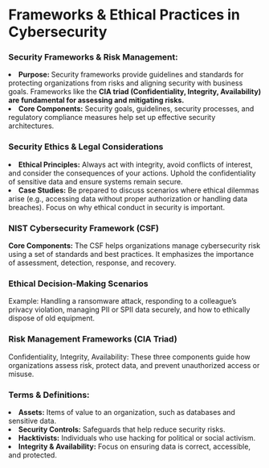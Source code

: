 

<h1>Frameworks & Ethical Practices in Cybersecurity</h1>

<h3>Security Frameworks & Risk Management:</h3>
<li><strong>Purpose: </strong>Security frameworks provide guidelines and standards for protecting organizations from risks and aligning security with business goals. Frameworks like the <b>CIA triad (Confidentiality, Integrity, Availability) are fundamental for assessing and mitigating risks.</b></li>
<li><strong>Core Components:</strong> Security goals, guidelines, security processes, and regulatory compliance measures help set up effective security architectures.</li>
<h3>Security Ethics & Legal Considerations</h3>
<li><strong>Ethical Principles:</strong> Always act with integrity, avoid conflicts of interest, and consider the consequences of your actions. Uphold the confidentiality of sensitive data and ensure systems remain secure.</li>
<li><strong>Case Studies:</strong> Be prepared to discuss scenarios where ethical dilemmas arise (e.g., accessing data without proper authorization or handling data breaches). Focus on why ethical conduct in security is important.</li>
<h3>NIST Cybersecurity Framework (CSF)</h3>
<p><strong>Core Components:</strong> The CSF helps organizations manage cybersecurity risk using a set of standards and best practices. It emphasizes the importance of assessment, detection, response, and recovery.</p>
<h3>Ethical Decision-Making Scenarios</h3>
<p><stron>Example:</strong> Handling a ransomware attack, responding to a colleague’s privacy violation, managing PII or SPII data securely, and how to ethically dispose of old equipment.</p>
<h3>Risk Management Frameworks (CIA Triad)</h3>
<p>Confidentiality, Integrity, Availability: These three components guide how organizations assess risk, protect data, and prevent unauthorized access or misuse.</p>
<h3>Terms & Definitions:</h3>
<li><strong>Assets:</strong> Items of value to an organization, such as databases and sensitive data.</li>
<li><strong>Security Controls:</strong> Safeguards that help reduce security risks.</li>
<li><strong>Hacktivists:</strong> Individuals who use hacking for political or social activism.</li>
<li><strong>Integrity & Availability:</strong> Focus on ensuring data is correct, accessible, and protected.</li>
